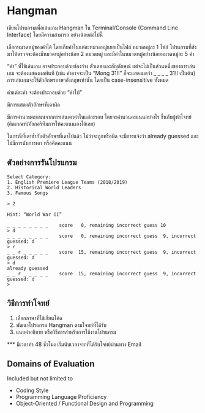 # Hangman

เขียนโปรแกรมเพื่อเล่นเกม Hangman ใน Terminal/Console (Command Line Interface) โดยมีความสามารถ อย่างน้อยต่อไปนี้

เลือกหมวดหมู่ของคำได้ โดยเก็บคำในแต่ละหมวดหมู่แยกเป็นไฟล์ หมวดหมู่ละ 1 ไฟล์ โปรแกรมที่ส่งมาให้ตรวจจะต้องมีหมวดหมู่อย่างน้อย 2 หมวดหมู่ และมีคำในหมวดหมู่อย่างน้อยหมวดหมู่ละ 5 คำ

“คำ” ที่ใช้เล่นเกม อาจประกอบด้วยช่องว่าง ตัวเลข และสัญลักษณ์ แต่จะไม่เป็นส่วนหนึ่งของการเล่นเกม จะต้องแสดงผลทันที (เช่น คำอาจจะเป็น “Mong 31!!” ก็จะแสดงผลว่า \_ \_ \_ \_ 31!! เป็นต้น) การเล่นเกมจะใช้ตัวอักษรภาษาอังกฤษเท่านั้น โดยเป็น case-insensitive ทั้งหมด

คำแต่ละคำ จะต้องประกอบด้วย “คำใบ้”

มีการแสดงตัวอักษรที่เดาผิด

มีการคำนวนคะแนนจากการเล่นเดาคำในแต่ละรอบ โดยจะคำนวนคะแนนอย่างไร ขึ้นกับผู้ทำโจทย์ (คิดเกณฑ์/อัลกอริทึมการให้คะแนนเองได้เลย)

ในกรณีที่เดาซ้ำกับตัวอักษรที่เดาไปแล้ว ไม่ว่าจะถูกหรือผิด จะมีการแจ้งว่า already guessed และไม่มีการนับการเดา หรือคิดคะแนน

## ตัวอย่างการรันโปรแกรม

```
Select Category:
1. English Premiere League Teams (2018/2019)
2. Historical World Leaders
3. Famous Songs

> 2

Hint: “World War II”

_ _ _ _ _ _ _ _    score   0, remaining incorrect guess 10
> d
_ _ _ _ _ _ _ _    score   0, remaining incorrect guess  9, incorrect guessed: d
> r
_ _ r _ _ _ _ _    score  15, remaining incorrect guess  9, incorrect guessed: d
> d
already guessed
_ _ r _ _ _ _ _    score  15, remaining incorrect guess  9, incorrect guessed: d
>
```


## วิธีการทำโจทย์

1. เลือกภาษาที่ใช้เขียนโค้ด
2. พัฒนาโปรแกรม Hangman ตามโจทย์ที่ได้รับ
3. แนบคำอธิบาย หรือวิธีการสำหรับการใช้งานโปรแกรม

*** มีเวลาทำ 48 ชั่วโมง เริ่มนับเวลาจากที่ได้รับโจทย์ผ่านทาง Email

## Domains of Evaluation
Included but not limited to    
- Coding Style
- Programming Language Proficiency
- Object-Oriented / Functional Design and Programming